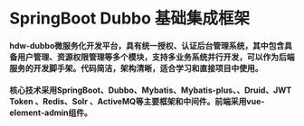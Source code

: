 # SpringBoot Dubbo 基础集成框架
#### hdw-dubbo微服务化开发平台，具有统一授权、认证后台管理系统，其中包含具备用户管理、资源权限管理等多个模块，支持多业务系统并行开发，可以作为后端服务的开发脚手架。代码简洁，架构清晰，适合学习和直接项目中使用。
#### 核心技术采用SpringBoot、Dubbo、Mybatis、Mybatis-plus、、Druid、JWT Token 、Redis、Solr 、ActiveMQ等主要框架和中间件。前端采用vue-element-admin组件。

